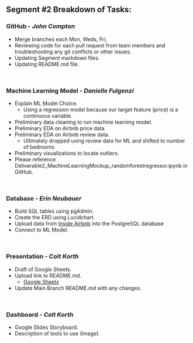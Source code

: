 
## Segment #2 Breakdown of Tasks:

### **GitHub - _John Compton_**
+ Merge branches each Mon, Weds, Fri,
+ Reviewing code for each pull request from team members and troubleshooting any git conflicts or other issues.
+ Updating Segment markdown files.
+ Updating README.md file.

&nbsp;

### **Machine Learning Model - _Danielle Fulgenzi_**
+ Explain ML Model Choice.
    - Using a regression model because our target feature (price) is a continuous variable.
+ Preliminary data cleaning to run machine learning model.
+ Preliminary EDA on Airbnb price data.
+ Preliminary EDA on Airbnb review data.
    - Ultimately dropped using review data for ML and shifted to number of bedrooms
+ Preliminary visualizations to locate outliers.
+ Please reference Deliverable2_MachineLearningMockup_randomforestregressor.ipynb in GitHub.

&nbsp;

### **Database - _Erin Neubauer_**
+ Build SQL tables using pgAdmin.
+ Create the ERD using Lucidchart.
+ Upload data from [Inside Airbnb](http://insideairbnb.com/get-the-data/) into the PostgreSQL database
+ Connect to ML Model.

&nbsp;

### **Presentation - _Colt Korth_**
+ Draft of Google Sheets.
+ Upload link to README.md.
    - [Google Sheets](https://docs.google.com/presentation/d/16zG_EPTuuSO48N9Z6VpkpfcytJn2C5iFtrvlYHpwWL8/edit?usp=sharing)
+ Update Main Branch README.md with any changes.

&nbsp;

### **Dashboard - _Colt Korth_**
+ Google Slides Storyboard.
+ Description of tools to use (Image).


